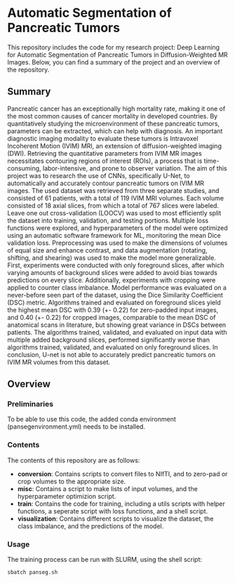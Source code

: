 # Automatic Segmentation of Pancreatic Tumors
This repository includes the code for my research project: Deep Learning for Automatic Segmentation of Pancreatic Tumors in Diffusion-Weighted MR Images. Below, you can find a summary of the project and an overview of the repository. 

## Summary 
Pancreatic cancer has an exceptionally high mortality rate, making it one of the most common causes of cancer mortality in developed countries. By quantitatively studying the microenvironment of these pancreatic tumors, parameters can be extracted, which can help with diagnosis. An important diagnostic imaging modality to evaluate these tumors is Intravoxel Incoherent Motion (IVIM) MRI, an extension of diffusion-weighted imaging (DWI). Retrieving the quantitative parameters from IVIM MR images necessitates contouring regions of interest (ROIs), a process that is time-consuming, labor-intensive, and prone to observer variation. The aim of this project was to research the use of CNNs, specifically U-Net, to automatically and accurately contour pancreatic tumors on IVIM MR images. The used dataset was retrieved from three separate studies, and consisted of 61 patients, with a total of 119 IVIM MRI volumes. Each volume consisted of 18 axial slices, from which a total of 767 slices were labeled. Leave one out cross-validation (LOOCV) was used to most efficiently split the dataset into training, validation, and testing portions. Multiple loss functions were explored, and hyperparameters of the model were optimized using an automatic software framework for ML, monitoring the mean Dice validation loss. Preprocessing was used to make the dimensions of volumes of equal size and enhance contrast, and data augmentation (rotating, shifting, and shearing) was used to make the model more generalizable. First, experiments were conducted with only foreground slices, after which varying amounts of background slices were added to avoid bias towards predictions on every slice. Additionally, experiments with cropping were applied to counter class imbalance. Model performance was evaluated on a never-before seen part of the dataset, using the Dice Similarity Coefficient (DSC) metric. Algorithms trained and evaluated on foreground slices yield the highest mean DSC with 0.39 (+- 0.22) for zero-padded input images, and 0.40 (+- 0.22) for cropped images, comparable to the mean DSC of anatomical scans in literature, but showing great variance in DSCs between patients. The algorithms trained, validated, and evaluated on input data with multiple added background slices, performed significantly worse than algorithms trained, validated, and evaluated on only foreground slices. In conclusion, U-net is not able to accurately predict pancreatic tumors on IVIM MR volumes from this dataset. 

## Overview
### Preliminaries 
To be able to use this code, the added conda environment (pansegenvironment.yml) needs to be installed.

### Contents
The contents of this repository are as follows:
- **conversion**: Contains scripts to convert files to NIfTI, and to zero-pad or crop volumes to the appropriate size. 
- **misc**: Contains a script to make lists of input volumes, and the hyperparameter optimizion script.
- **train**: Contains the code for training, including a utils scripts with helper functions, a seperate script with loss functions, and a shell script.
- **visualization**: Contains different scripts to visualize the dataset, the class imbalance, and the predictions of the model.

### Usage
The training process can be run with SLURM, using the shell script:
```
sbatch panseg.sh
```
